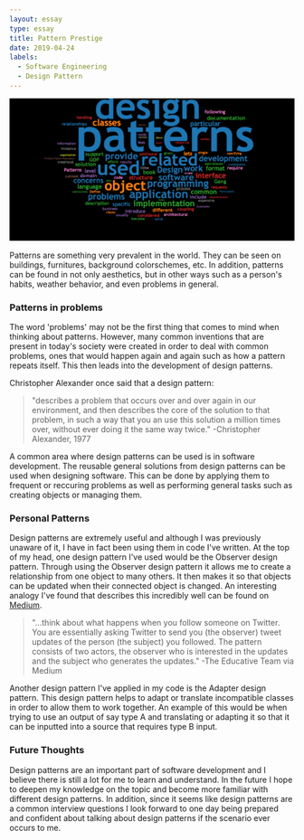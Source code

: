 ```yaml
---
layout: essay
type: essay
title: Pattern Prestige
date: 2019-04-24
labels:
  - Software Engineering
  - Design Pattern
---
```


<img class="ui medium left floated rounded image" src="../images/designpatterns.png">

Patterns are something very prevalent in the world. They can be seen on buildings, furnitures, background colorschemes, etc. In addition, patterns can be found in not only aesthetics, but in other ways such as a person's habits, weather behavior, and even problems in general.

### Patterns in problems

The word 'problems' may not be the first thing that comes to mind when thinking about patterns. However, many common inventions that are present in today's society were created in order to deal with common problems, ones that would happen again and again such as how a pattern repeats itself. This then leads into the development of design patterns. 

Christopher Alexander once said that a design pattern:

<blockquote>
 "describes a problem that occurs over and over again in our environment, and then describes the core of the solution to that problem, in such a way that you an use this solution a million times over, without ever doing it the same way twice." -Christopher Alexander, 1977
</blockquote>

A common area where design patterns can be used is in software development. The reusable general solutions from design patterns can be used when designing software. This can be done by applying them to frequent or reccuring problems as well as performing general tasks such as creating objects or managing them.

### Personal Patterns

Design patterns are extremely useful and although I was previously unaware of it, I have in fact been using them in code I've written. At the top of my head, one design pattern I've used would be the Observer design pattern. Through using the Observer design pattern it allows me to create a relationship from one object to many others. It then makes it so that objects can be updated when their connected object is changed. An interesting analogy I've found that describes this incredibly well can be found on [Medium](https://medium.com/educative/the-7-most-important-software-design-patterns-d60e546afb0e).

<blockquote>
 "...think about what happens when you follow someone on Twitter. You are essentially asking Twitter to send you (the observer) tweet updates of the person (the subject) you followed. The pattern consists of two actors, the observer who is interested in the updates and the subject who generates the updates." -The Educative Team via Medium
</blockquote>

Another design pattern I've applied in my code is the Adapter design pattern. This design pattern helps to adapt or translate incompatible classes in order to allow them to work together. An example of this would be when trying to use an output of say type A and translating or adapting it so that it can be inputted into a source that requires type B input.

### Future Thoughts

Design patterns are an important part of software development and I believe there is still a lot for me to learn and understand. In the future I hope to deepen my knowledge on the topic and become more familiar with different design patterns. In addition, since it seems like design patterns are a common interview questions I look forward to one day being prepared and confident about talking about design patterns if the scenario ever occurs to me. 
